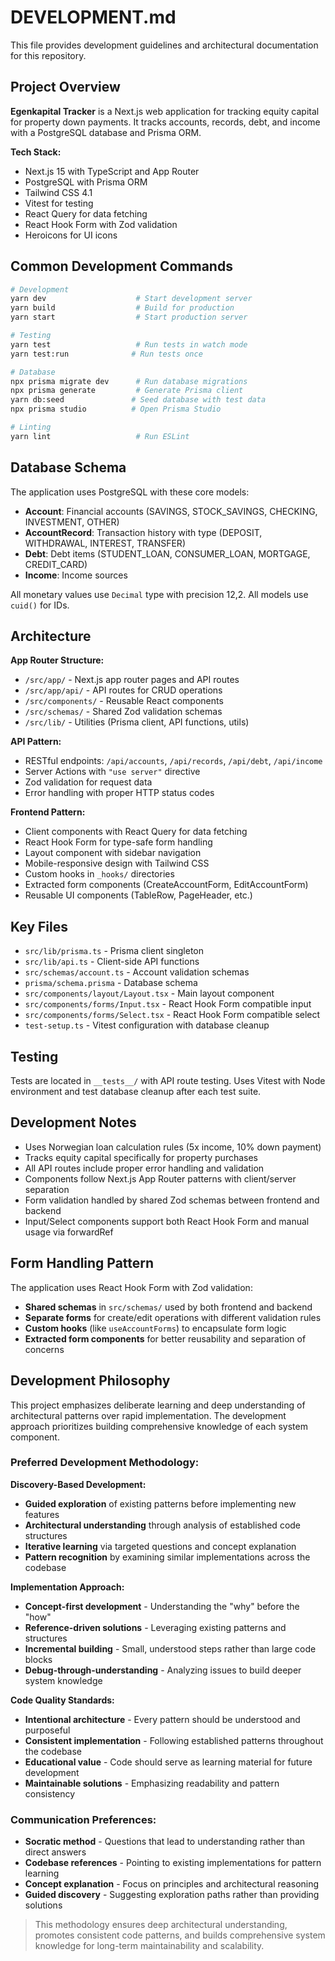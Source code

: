# DEVELOPMENT.md

This file provides development guidelines and architectural documentation for this repository.

## Project Overview

**Egenkapital Tracker** is a Next.js web application for tracking equity capital for property down payments. It tracks accounts, records, debt, and income with a PostgreSQL database and Prisma ORM.

**Tech Stack:**
- Next.js 15 with TypeScript and App Router
- PostgreSQL with Prisma ORM
- Tailwind CSS 4.1
- Vitest for testing
- React Query for data fetching
- React Hook Form with Zod validation
- Heroicons for UI icons

## Common Development Commands

```bash
# Development
yarn dev                    # Start development server
yarn build                  # Build for production
yarn start                  # Start production server

# Testing
yarn test                   # Run tests in watch mode
yarn test:run              # Run tests once

# Database
npx prisma migrate dev      # Run database migrations
npx prisma generate         # Generate Prisma client
yarn db:seed               # Seed database with test data
npx prisma studio          # Open Prisma Studio

# Linting
yarn lint                   # Run ESLint
```

## Database Schema

The application uses PostgreSQL with these core models:

- **Account**: Financial accounts (SAVINGS, STOCK_SAVINGS, CHECKING, INVESTMENT, OTHER)
- **AccountRecord**: Transaction history with type (DEPOSIT, WITHDRAWAL, INTEREST, TRANSFER)
- **Debt**: Debt items (STUDENT_LOAN, CONSUMER_LOAN, MORTGAGE, CREDIT_CARD)
- **Income**: Income sources

All monetary values use `Decimal` type with precision 12,2. All models use `cuid()` for IDs.

## Architecture

**App Router Structure:**
- `/src/app/` - Next.js app router pages and API routes
- `/src/app/api/` - API routes for CRUD operations
- `/src/components/` - Reusable React components
- `/src/schemas/` - Shared Zod validation schemas
- `/src/lib/` - Utilities (Prisma client, API functions, utils)

**API Pattern:**
- RESTful endpoints: `/api/accounts`, `/api/records`, `/api/debt`, `/api/income`
- Server Actions with `"use server"` directive
- Zod validation for request data
- Error handling with proper HTTP status codes

**Frontend Pattern:**
- Client components with React Query for data fetching
- React Hook Form for type-safe form handling
- Layout component with sidebar navigation
- Mobile-responsive design with Tailwind CSS
- Custom hooks in `_hooks/` directories
- Extracted form components (CreateAccountForm, EditAccountForm)
- Reusable UI components (TableRow, PageHeader, etc.)

## Key Files

- `src/lib/prisma.ts` - Prisma client singleton
- `src/lib/api.ts` - Client-side API functions
- `src/schemas/account.ts` - Account validation schemas
- `prisma/schema.prisma` - Database schema
- `src/components/layout/Layout.tsx` - Main layout component
- `src/components/forms/Input.tsx` - React Hook Form compatible input
- `src/components/forms/Select.tsx` - React Hook Form compatible select
- `test-setup.ts` - Vitest configuration with database cleanup

## Testing

Tests are located in `__tests__/` with API route testing. Uses Vitest with Node environment and test database cleanup after each test suite.

## Development Notes

- Uses Norwegian loan calculation rules (5x income, 10% down payment)
- Tracks equity capital specifically for property purchases
- All API routes include proper error handling and validation
- Components follow Next.js App Router patterns with client/server separation
- Form validation handled by shared Zod schemas between frontend and backend
- Input/Select components support both React Hook Form and manual usage via forwardRef

## Form Handling Pattern

The application uses React Hook Form with Zod validation:

- **Shared schemas** in `src/schemas/` used by both frontend and backend
- **Separate forms** for create/edit operations with different validation rules
- **Custom hooks** (like `useAccountForms`) to encapsulate form logic
- **Extracted form components** for better reusability and separation of concerns

## Development Philosophy

This project emphasizes deliberate learning and deep understanding of architectural patterns over rapid implementation. The development approach prioritizes building comprehensive knowledge of each system component.

### Preferred Development Methodology:

**Discovery-Based Development:**
- **Guided exploration** of existing patterns before implementing new features
- **Architectural understanding** through analysis of established code structures  
- **Iterative learning** via targeted questions and concept explanation
- **Pattern recognition** by examining similar implementations across the codebase

**Implementation Approach:**
- **Concept-first development** - Understanding the "why" before the "how"
- **Reference-driven solutions** - Leveraging existing patterns and structures
- **Incremental building** - Small, understood steps rather than large code blocks
- **Debug-through-understanding** - Analyzing issues to build deeper system knowledge

**Code Quality Standards:**
- **Intentional architecture** - Every pattern should be understood and purposeful
- **Consistent implementation** - Following established patterns throughout the codebase
- **Educational value** - Code should serve as learning material for future development
- **Maintainable solutions** - Emphasizing readability and pattern consistency

### Communication Preferences:
- **Socratic method** - Questions that lead to understanding rather than direct answers
- **Codebase references** - Pointing to existing implementations for pattern learning
- **Concept explanation** - Focus on principles and architectural reasoning
- **Guided discovery** - Suggesting exploration paths rather than providing solutions

> This methodology ensures deep architectural understanding, promotes consistent code patterns, and builds comprehensive system knowledge for long-term maintainability and scalability.